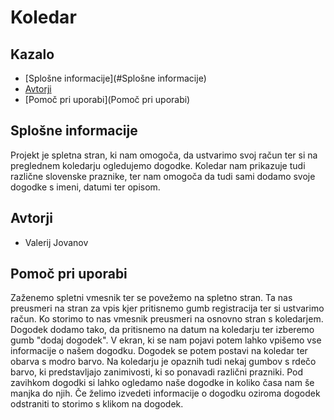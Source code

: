 # Koledar

## Kazalo

* [Splošne informacije](#Splošne informacije)
* [Avtorji](#Avtorji)
* [Pomoč pri uporabi](Pomoč pri uporabi)

## Splošne informacije

Projekt je spletna stran, ki nam omogoča, da ustvarimo svoj račun ter si na preglednem koledarju ogledujemo dogodke.
Koledar nam prikazuje tudi različne slovenske praznike, ter nam omogoča da tudi sami dodamo svoje dogodke s imeni,
datumi ter opisom.

## Avtorji

* Valerij Jovanov

## Pomoč pri uporabi

Zaženemo spletni vmesnik ter se povežemo na spletno stran. Ta nas preusmeri na stran za vpis kjer pritisnemo gumb
registracija ter si ustvarimo račun. Ko storimo to nas vmesnik preusmeri na osnovno stran s koledarjem. Dogodek dodamo
tako, da pritisnemo na datum na koledarju ter izberemo gumb "dodaj dogodek". V ekran, ki se nam pojavi potem lahko vpišemo vse informacije o našem dogodku. Dogodek se potem postavi na koledar ter obarva s modro barvo. Na koledarju je opaznih tudi nekaj gumbov s rdečo barvo, ki predstavljajo zanimivosti, ki so ponavadi različni prazniki. Pod zavihkom dogodki si lahko ogledamo naše dogodke in koliko časa nam še manjka do njih. Če želimo izvedeti informacije o dogodku oziroma dogodek odstraniti to storimo s klikom na dogodek.